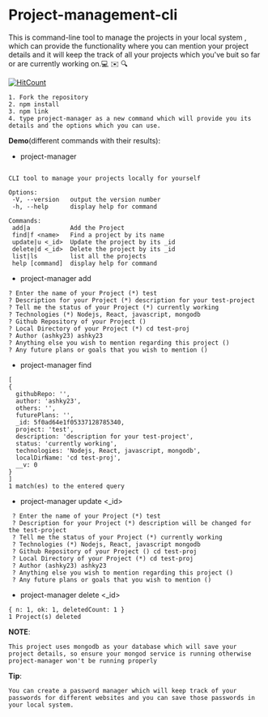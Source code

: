 # Project-management-cli
This is command-line tool to manage the projects in your local system , which can provide the functionality where you can mention your project details and it will keep the track of all your projects which you've buit so far or are currently working on.:computer: :envelope: :mag:

[![HitCount](http://hits.dwyl.com/ashky23/Project-management-cli.svg)](http://hits.dwyl.com/ashky23/Project-management-cli)

```
1. Fork the repository
2. npm install
3. npm link
4. type project-manager as a new command which will provide you its details and the options which you can use.
```
**Demo**(different commands with their results):
  - project-manager
 ``` Usage: project-manager [options] [command]

CLI tool to manage your projects locally for yourself

Options:
  -V, --version   output the version number
  -h, --help      display help for command

Commands:
  add|a           Add the Project
  find|f <name>   Find a project by its name
  update|u <_id>  Update the project by its _id
  delete|d <_id>  Delete the project by its _id
  list|ls         list all the projects
  help [command]  display help for command
```
  - project-manager add
  ```
  ? Enter the name of your Project (*) test
  ? Description for your Project (*) description for your test-project
  ? Tell me the status of your Project (*) currently working
  ? Technologies (*) Nodejs, React, javascript, mongodb
  ? Github Repository of your Project () 
  ? Local Directory of your Project (*) cd test-proj
  ? Author (ashky23) ashky23
  ? Anything else you wish to mention regarding this project () 
  ? Any future plans or goals that you wish to mention () 
```
  - project-manager find <project-name>
  ```
  [
  {
    githubRepo: '',
    author: 'ashky23',
    others: '',
    futurePlans: '',
    _id: 5f0ad64e1f05337128785340,
    project: 'test',
    description: 'description for your test-project',
    status: 'currently working',
    technologies: 'Nodejs, React, javascript, mongodb',
    localDirName: 'cd test-proj',
    __v: 0
  }
  ]
1 match(es) to the entered query
```
- project-manager update <_id>
 ```
  ? Enter the name of your Project (*) test
  ? Description for your Project (*) description will be changed for the test-project
  ? Tell me the status of your Project (*) currently working
  ? Technologies (*) Nodejs, React, javascript mongodb
  ? Github Repository of your Project () cd test-proj
  ? Local Directory of your Project (*) cd test-proj
  ? Author (ashky23) ashky23
  ? Anything else you wish to mention regarding this project () 
  ? Any future plans or goals that you wish to mention () 
```
  - project-manager delete <_id>
  ```
  { n: 1, ok: 1, deletedCount: 1 }
1 Project(s) deleted
```
  
 **NOTE**:
 ``` 
 This project uses mongodb as your database which will save your project details, so ensure your mongod service is running otherwise project-manager won't be running properly
 ```
  
 **Tip**:
 ```
 You can create a password manager which will keep track of your passwords for different websites and you can save those passwords in your local system.
 ```
  
